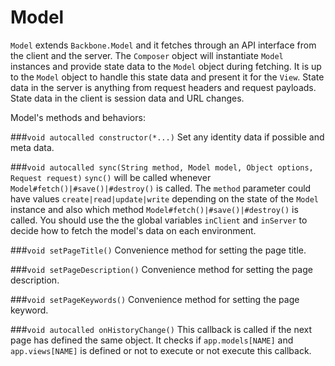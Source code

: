 Model
=====
`Model` extends `Backbone.Model` and it fetches through an API interface from the client and the server. The `Composer` object will instantiate `Model` instances and provide state data to the `Model` object during fetching. It is up to the `Model` object to handle this state data and present it for the `View`. State data in the server is anything from request headers and request payloads. State data in the client is session data and URL changes.

Model's methods and behaviors:

###`void autocalled constructor(*...)`
Set any identity data if possible and meta data.

###`void autocalled sync(String method, Model model, Object options, Request request)`
`sync()` will be called whenever `Model#fetch()|#save()|#destroy()` is called. The `method` parameter could have values `create|read|update|write` depending on the state of the `Model` instance and also which method `Model#fetch()|#save()|#destroy()` is called. You should use the the global variables `inClient` and `inServer` to decide how to fetch the model's data on each environment. 

###`void setPageTitle()`
Convenience method for setting the page title. 

###`void setPageDescription()`
Convenience method for setting the page description. 

###`void setPageKeywords()`
Convenience method for setting the page keyword. 

###`void autocalled onHistoryChange()`
This callback is called if the next page has defined the same object. It checks if `app.models[NAME]` and `app.views[NAME]` is defined or not to execute or not execute this callback.

